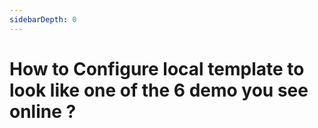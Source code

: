 ```yaml
---
sidebarDepth: 0
---
```


# How to Configure local template to look like one of the 6 demo you see online ?
